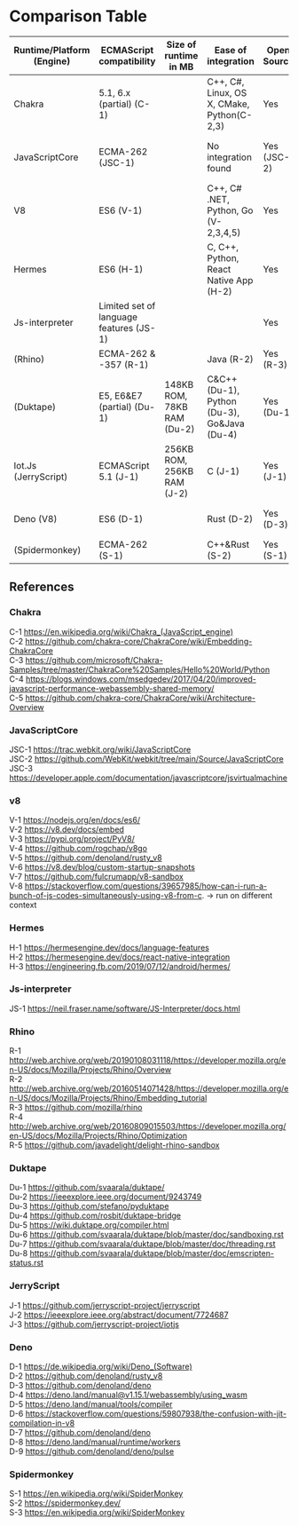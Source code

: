 # Comparison Table

| Runtime/Platform (Engine) | ECMAScript compatibility                    | Size of runtime in MB      | Ease of integration                         | Open Source  | WASM support                       | Ability to precompile Scripts | Intelligence within runtime                 | Support for isolation             | Multithreading support                      | Planned support          |
|---------------------------|---------------------------------------------|----------------------------|---------------------------------------------|--------------|------------------------------------|-------------------------------|---------------------------------------------|-----------------------------------|---------------------------------------------|--------------------------|
| Chakra                    | 5.1, 6.x (partial)  (C-1)                   |                            | C++, C#, Linux, OS X, CMake, Python(C-2,3)  | Yes          | Yes (C-4) 			      |                                | Simple JIT: low opt.Full JIT: high opt (C-5)|                            | Not directly, though Web Worker API. (C-4)| Community project        | 
| JavaScriptCore            | ECMA-262 (JSC-1)                            |                            | No integration found                        | Yes (JSC-2)  | Yes                                | Yes                           | DFG and FTL compilers (JSC-3)                     | Yes (JSC-3)               | Yes(JSC-3)                                  | Active Project                        |
| V8                        | ES6 (V-1)                                   |                            | C++, C# .NET, Python, Go (V-2,3,4,5)        | Yes          | Yes                                | Yes   (V-6)                   | A lot                                       | Yes (V-7)                 | Yes (V-8)                                   | Active Development         |
| Hermes                    | ES6 (H-1)                                   |                            | C, C++, Python, React Native App (H-2)      | Yes          | No                                 |                               | No JIT, but ahed compilation (H-3) | No                        |                                             |                          |
| Js-interpreter            | Limited set of language features (JS-1)     |                            |                                             | Yes          | No                                 |                               | No intelligence (JS-1)                             | Different instances (JS-1)| Yes, multiple instances together (JS-1)     |                          |
| (Rhino)                   | ECMA-262 & -357 (R-1)                       |                            | Java (R-2)                                  | Yes (R-3)    |                                    |                               | Yes (R-4)                                   | Yes (R-5)                         | Yes, because of the JVM?                    | Active (R-3)             |
| (Duktape)   		   | E5, E6&E7 (partial) (Du-1)                  | 148KB ROM, 78KB RAM (Du-2) | C&C++ (Du-1), Python (Du-3), Go&Java (Du-4) | Yes (Du-1)   | No (Du-8)                          |                               | Almost no optimization (Du-5)               | Yes (Du-6)                        | On separate heaps (Du-7)             | Active (Du-1)            |
| Iot.Js (JerryScript)      | ECMAScript 5.1 (J-1)                        | 256KB ROM, 256KB RAM (J-2) | C (J-1)                         	      | Yes (J-1)    |                                    | Snapshot (J-1)                |                                             |                                   |                                             | IoT.js not active (J-3)  |
| Deno (V8)                 | ES6 (D-1)                                   |                            | Rust (D-2)                      	      | Yes (D-3)    | Yes (D-4)                          | Using TypeScript (D-5)        | JIT (D-6)                                   | Sandboxing (D-7)                  | Using workers (D-8)                         | Active Development (D-9) |
| (Spidermonkey)            | ECMA-262 (S-1)                              |                            | C++&Rust (S-2)			      | Yes (S-1)    | Yes (S-2)			       |                               | JIT (S-3)                                             |                                   |                                             |                          |

## References

### Chakra 
C-1 https://en.wikipedia.org/wiki/Chakra_(JavaScript_engine)<br />
C-2 https://github.com/chakra-core/ChakraCore/wiki/Embedding-ChakraCore<br />
C-3 https://github.com/microsoft/Chakra-Samples/tree/master/ChakraCore%20Samples/Hello%20World/Python<br />
C-4 https://blogs.windows.com/msedgedev/2017/04/20/improved-javascript-performance-webassembly-shared-memory/<br />
C-5 https://github.com/chakra-core/ChakraCore/wiki/Architecture-Overview<br />

### JavaScriptCore
JSC-1 https://trac.webkit.org/wiki/JavaScriptCore<br />
JSC-2 https://github.com/WebKit/webkit/tree/main/Source/JavaScriptCore<br />
JSC-3 https://developer.apple.com/documentation/javascriptcore/jsvirtualmachine<br />

### v8
V-1 https://nodejs.org/en/docs/es6/<br />
V-2 https://v8.dev/docs/embed<br />
V-3 https://pypi.org/project/PyV8/<br />
V-4 https://github.com/rogchap/v8go<br />
V-5 https://github.com/denoland/rusty_v8<br />
V-6 https://v8.dev/blog/custom-startup-snapshots<br />
V-7 https://github.com/fulcrumapp/v8-sandbox<br />
V-8 https://stackoverflow.com/questions/39657985/how-can-i-run-a-bunch-of-js-codes-simultaneously-using-v8-from-c.  -> run on different context<br />


### Hermes
H-1 https://hermesengine.dev/docs/language-features<br />
H-2 https://hermesengine.dev/docs/react-native-integration<br />
H-3 https://engineering.fb.com/2019/07/12/android/hermes/<br />

### Js-interpreter
JS-1 https://neil.fraser.name/software/JS-Interpreter/docs.html<br />

### Rhino
R-1 http://web.archive.org/web/20190108031118/https://developer.mozilla.org/en-US/docs/Mozilla/Projects/Rhino/Overview<br />
R-2 http://web.archive.org/web/20160514071428/https://developer.mozilla.org/en-US/docs/Mozilla/Projects/Rhino/Embedding_tutorial<br />
R-3 https://github.com/mozilla/rhino<br />
R-4 http://web.archive.org/web/20160809015503/https://developer.mozilla.org/en-US/docs/Mozilla/Projects/Rhino/Optimization<br />
R-5 https://github.com/javadelight/delight-rhino-sandbox<br />

### Duktape
Du-1 https://github.com/svaarala/duktape/<br />
Du-2 https://ieeexplore.ieee.org/document/9243749<br />
Du-3 https://github.com/stefano/pyduktape<br />
Du-4 https://github.com/rosbit/duktape-bridge<br />
Du-5 https://wiki.duktape.org/compiler.html<br />
Du-6 https://github.com/svaarala/duktape/blob/master/doc/sandboxing.rst<br />
Du-7 https://github.com/svaarala/duktape/blob/master/doc/threading.rst<br />
Du-8 https://github.com/svaarala/duktape/blob/master/doc/emscripten-status.rst<br />

### JerryScript
J-1 https://github.com/jerryscript-project/jerryscript<br />
J-2 https://ieeexplore.ieee.org/abstract/document/7724687<br />
J-3 https://github.com/jerryscript-project/iotjs<br />

### Deno
D-1 https://de.wikipedia.org/wiki/Deno_(Software)<br />
D-2 https://github.com/denoland/rusty_v8<br />
D-3 https://github.com/denoland/deno<br />
D-4 https://deno.land/manual@v1.15.1/webassembly/using_wasm<br />
D-5 https://deno.land/manual/tools/compiler<br />
D-6 https://stackoverflow.com/questions/59807938/the-confusion-with-jit-compilation-in-v8<br />
D-7 https://github.com/denoland/deno<br />
D-8 https://deno.land/manual/runtime/workers<br />
D-9 https://github.com/denoland/deno/pulse<br />

### Spidermonkey
S-1 https://en.wikipedia.org/wiki/SpiderMonkey<br />
S-2 https://spidermonkey.dev/<br />
S-3 https://en.wikipedia.org/wiki/SpiderMonkey<br />

